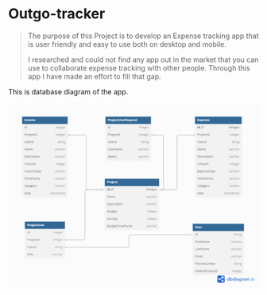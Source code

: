 # Outgo-tracker

> The purpose of this Project is to develop an Expense tracking app that is user friendly and easy to use both on desktop and mobile.
>
> I researched and could not find any app out in the market that you can use to collaborate expense tracking with other people. Through this app I have made an effort to fill that gap.

This is database diagram of the app.

![The Database diagram of Outgo app](Data/OutgoDb.png)
